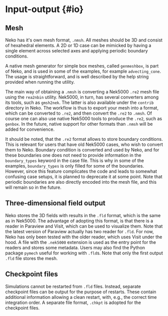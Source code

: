 # Input-output {#io}

## Mesh

Neko has it's own mesh format, `.nmsh`. All meshes should be 3D and consist of
hexahedral elements. A 2D or 1D case can be mimicked by having a single element
across selected axes and applying periodic boundary conditions.

A native mesh generator for simple box meshes, called `genmeshbox`, is part of
Neko, and is used in some of the examples, for example `advecting_cone`. The
usage is straightforward, and is well described by the help string provided when
running the utility.

The main way of obtaining a `.nmsh` is converting a Nek5000 `.re2` mesh file
using the `rea2nbin` utility. Nek5000, in turn, has several converters among its
tools, such as `gmsh2nek`. The latter is also available under the `contrib`
directory in Neko. The workflow is thus to export your mesh into a format, which
can be converted to `.re2`, and then convert the `.re2` to `.nmsh`. Of course
one can also use native Nek5000 tools to produce the `.re2`, such as `genbox`.
In the future, native support for other formats than `.nmsh` will be added for
convenience.

It should be noted, that the `.re2` format allows to store boundary conditions.
This is relevant for users that have old Nek5000 cases, who wish to convert them
to Neko. Boundary condition is converted and used by Neko, and for these
boundaries one does not need to provide information in the `boundary_types`
keyword in the case file. This is why in some of the examples, `boundary_types`
is only filled for some of the boundaries. However, since this feature
complicates the code and leads to somewhat confusing case setups, it is planned
to deprecate it at some point. Note that periodic boundaries are also directly
encoded into the mesh file, and this will remain so in the future.

## Three-dimensional field output
Neko stores the 3D fields with results in the `.fld` format, which is the same
as in Nek5000. The advantage of adopting this format, is that there is a reader
in Paraview and Visit, which can be used to visualize them. Note that the latest
version of Paraview actually has two reader for `.fld`. For now, Neko has only
been tested with the older reader, which uses Visit under the hood.  A file with
the `.nek5000` extension is used as the entry point for the readers and stores
some metadata. Users may also find the Python package `pymech` useful for
working with `.fld`s. Note that only the first output `.fld` file stores the
mesh.

## Checkpoint files
Simulations cannot be restarted from `.fld` files. Instead, separate checkpoint
files can be output for the purpose of restarts. These contain additional
information allowing a clean restart, with, e.g., the correct time integration
order. A separate file format, `.chkpt` is adopted for the checkpoint files.
